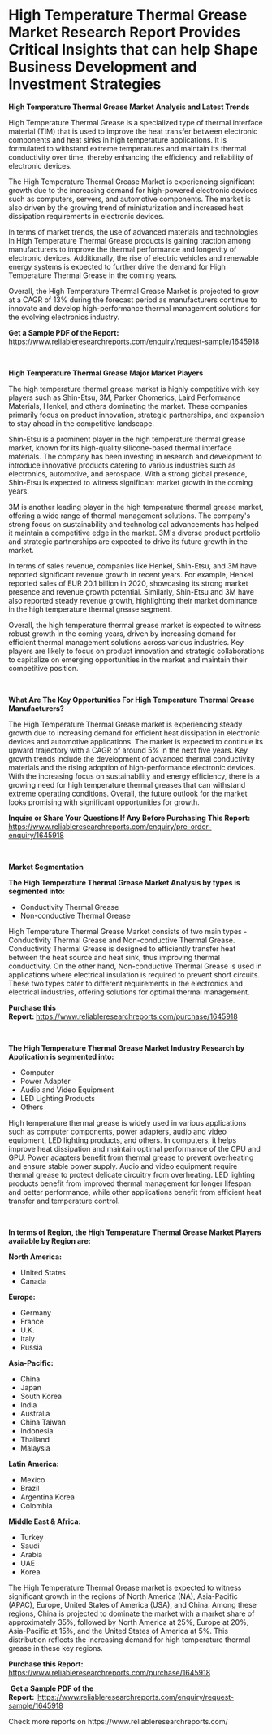 <p><h1>High Temperature Thermal Grease Market Research Report Provides Critical Insights that can help Shape Business Development and Investment Strategies</h1></p><p><strong>High Temperature Thermal Grease Market Analysis and Latest Trends</strong></p>
<p><p>High Temperature Thermal Grease is a specialized type of thermal interface material (TIM) that is used to improve the heat transfer between electronic components and heat sinks in high temperature applications. It is formulated to withstand extreme temperatures and maintain its thermal conductivity over time, thereby enhancing the efficiency and reliability of electronic devices.</p><p>The High Temperature Thermal Grease Market is experiencing significant growth due to the increasing demand for high-powered electronic devices such as computers, servers, and automotive components. The market is also driven by the growing trend of miniaturization and increased heat dissipation requirements in electronic devices.</p><p>In terms of market trends, the use of advanced materials and technologies in High Temperature Thermal Grease products is gaining traction among manufacturers to improve the thermal performance and longevity of electronic devices. Additionally, the rise of electric vehicles and renewable energy systems is expected to further drive the demand for High Temperature Thermal Grease in the coming years.</p><p>Overall, the High Temperature Thermal Grease Market is projected to grow at a CAGR of 13% during the forecast period as manufacturers continue to innovate and develop high-performance thermal management solutions for the evolving electronics industry.</p></p>
<p><strong>Get a Sample PDF of the Report:&nbsp;</strong> <a href="https://www.reliableresearchreports.com/enquiry/request-sample/1645918">https://www.reliableresearchreports.com/enquiry/request-sample/1645918</a></p>
<p>&nbsp;</p>
<p><strong>High Temperature Thermal Grease Major Market Players</strong></p>
<p><p>The high temperature thermal grease market is highly competitive with key players such as Shin-Etsu, 3M, Parker Chomerics, Laird Performance Materials, Henkel, and others dominating the market. These companies primarily focus on product innovation, strategic partnerships, and expansion to stay ahead in the competitive landscape.</p><p>Shin-Etsu is a prominent player in the high temperature thermal grease market, known for its high-quality silicone-based thermal interface materials. The company has been investing in research and development to introduce innovative products catering to various industries such as electronics, automotive, and aerospace. With a strong global presence, Shin-Etsu is expected to witness significant market growth in the coming years.</p><p>3M is another leading player in the high temperature thermal grease market, offering a wide range of thermal management solutions. The company's strong focus on sustainability and technological advancements has helped it maintain a competitive edge in the market. 3M's diverse product portfolio and strategic partnerships are expected to drive its future growth in the market.</p><p>In terms of sales revenue, companies like Henkel, Shin-Etsu, and 3M have reported significant revenue growth in recent years. For example, Henkel reported sales of EUR 20.1 billion in 2020, showcasing its strong market presence and revenue growth potential. Similarly, Shin-Etsu and 3M have also reported steady revenue growth, highlighting their market dominance in the high temperature thermal grease segment.</p><p>Overall, the high temperature thermal grease market is expected to witness robust growth in the coming years, driven by increasing demand for efficient thermal management solutions across various industries. Key players are likely to focus on product innovation and strategic collaborations to capitalize on emerging opportunities in the market and maintain their competitive position.</p></p>
<p>&nbsp;</p>
<p><strong>What Are The Key Opportunities For High Temperature Thermal Grease Manufacturers?</strong></p>
<p><p>The High Temperature Thermal Grease market is experiencing steady growth due to increasing demand for efficient heat dissipation in electronic devices and automotive applications. The market is expected to continue its upward trajectory with a CAGR of around 5% in the next five years. Key growth trends include the development of advanced thermal conductivity materials and the rising adoption of high-performance electronic devices. With the increasing focus on sustainability and energy efficiency, there is a growing need for high temperature thermal greases that can withstand extreme operating conditions. Overall, the future outlook for the market looks promising with significant opportunities for growth.</p></p>
<p><strong>Inquire or Share Your Questions If Any Before Purchasing This Report:</strong> <a href="https://www.reliableresearchreports.com/enquiry/pre-order-enquiry/1645918">https://www.reliableresearchreports.com/enquiry/pre-order-enquiry/1645918</a></p>
<p>&nbsp;</p>
<p><strong>Market Segmentation</strong></p>
<p><strong>The High Temperature Thermal Grease Market Analysis by types is segmented into:</strong></p>
<p><ul><li>Conductivity Thermal Grease</li><li>Non-conductive Thermal Grease</li></ul></p>
<p><p>High Temperature Thermal Grease Market consists of two main types - Conductivity Thermal Grease and Non-conductive Thermal Grease. Conductivity Thermal Grease is designed to efficiently transfer heat between the heat source and heat sink, thus improving thermal conductivity. On the other hand, Non-conductive Thermal Grease is used in applications where electrical insulation is required to prevent short circuits. These two types cater to different requirements in the electronics and electrical industries, offering solutions for optimal thermal management.</p></p>
<p><strong>Purchase this Report:&nbsp;</strong><a href="https://www.reliableresearchreports.com/purchase/1645918">https://www.reliableresearchreports.com/purchase/1645918</a></p>
<p>&nbsp;</p>
<p><strong>The High Temperature Thermal Grease Market Industry Research by Application is segmented into:</strong></p>
<p><ul><li>Computer</li><li>Power Adapter</li><li>Audio and Video Equipment</li><li>LED Lighting Products</li><li>Others</li></ul></p>
<p><p>High temperature thermal grease is widely used in various applications such as computer components, power adapters, audio and video equipment, LED lighting products, and others. In computers, it helps improve heat dissipation and maintain optimal performance of the CPU and GPU. Power adapters benefit from thermal grease to prevent overheating and ensure stable power supply. Audio and video equipment require thermal grease to protect delicate circuitry from overheating. LED lighting products benefit from improved thermal management for longer lifespan and better performance, while other applications benefit from efficient heat transfer and temperature control.</p></p>
<p>&nbsp;</p>
<p><strong>In terms of Region, the High Temperature Thermal Grease Market Players available by Region are:</strong></p>
<p>
    <p> <strong> North America: </strong>
        <ul>
            <li>United States</li>
            <li>Canada</li>
        </ul>
        </p> 
    <p> <strong> Europe: </strong>
        <ul>
            <li>Germany</li>
            <li>France</li>
            <li>U.K.</li>
            <li>Italy</li>
            <li>Russia</li>
        </ul>
        </p> 
    <p> <strong> Asia-Pacific: </strong>
        <ul>
            <li>China</li>
            <li>Japan</li>
            <li>South Korea</li>
            <li>India</li>
            <li>Australia</li>
            <li>China Taiwan</li>
            <li>Indonesia</li>
            <li>Thailand</li>
            <li>Malaysia</li>
        </ul>
        </p> 
    <p> <strong> Latin America: </strong>
        <ul>
            <li>Mexico</li>
            <li>Brazil</li>
            <li>Argentina Korea</li>
            <li>Colombia</li>
        </ul>
        </p> 
    <p> <strong> Middle East & Africa: </strong>
        <ul>
            <li>Turkey</li>
            <li>Saudi</li>
            <li>Arabia</li>
            <li>UAE</li>
            <li>Korea</li>
        </ul>
    </p>
    </p>
<p><p>The High Temperature Thermal Grease market is expected to witness significant growth in the regions of North America (NA), Asia-Pacific (APAC), Europe, United States of America (USA), and China. Among these regions, China is projected to dominate the market with a market share of approximately 35%, followed by North America at 25%, Europe at 20%, Asia-Pacific at 15%, and the United States of America at 5%. This distribution reflects the increasing demand for high temperature thermal grease in these key regions.</p></p>
<p><strong>Purchase this Report: </strong><a href="https://www.reliableresearchreports.com/purchase/1645918">https://www.reliableresearchreports.com/purchase/1645918</a></p>
<p>&nbsp;<strong>Get a Sample PDF of the Report:&nbsp;&nbsp;</strong><a href="https://www.reliableresearchreports.com/enquiry/request-sample/1645918">https://www.reliableresearchreports.com/enquiry/request-sample/1645918</a></p>
<p><strong></strong></p>
<p>Check more reports on https://www.reliableresearchreports.com/</p>